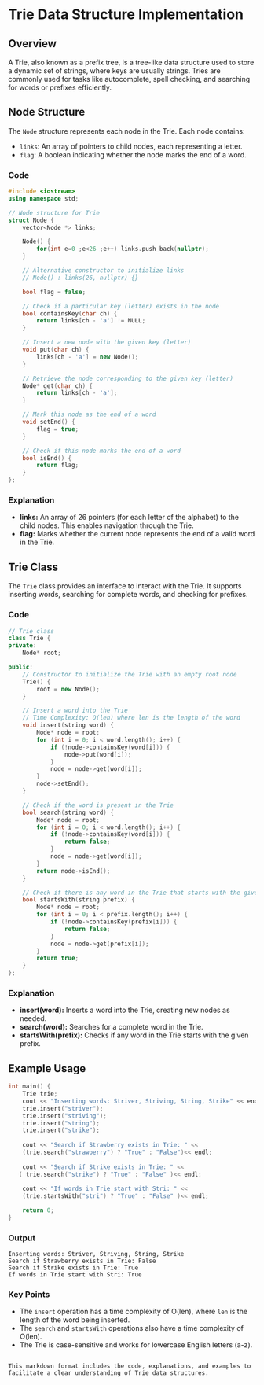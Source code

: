 
# Trie Data Structure Implementation

## Overview
A Trie, also known as a prefix tree, is a tree-like data structure used to store a dynamic set of strings, where keys are usually strings. Tries are commonly used for tasks like autocomplete, spell checking, and searching for words or prefixes efficiently.

## Node Structure

The `Node` structure represents each node in the Trie. Each node contains:
- `links`: An array of pointers to child nodes, each representing a letter.
- `flag`: A boolean indicating whether the node marks the end of a word.

### Code

```cpp
#include <iostream>
using namespace std;

// Node structure for Trie
struct Node {
    vector<Node *> links;

    Node() {
        for(int e=0 ;e<26 ;e++) links.push_back(nullptr);
    }

    // Alternative constructor to initialize links
    // Node() : links(26, nullptr) {}

    bool flag = false;

    // Check if a particular key (letter) exists in the node
    bool containsKey(char ch) {
        return links[ch - 'a'] != NULL;
    }

    // Insert a new node with the given key (letter)
    void put(char ch) {
        links[ch - 'a'] = new Node();
    }

    // Retrieve the node corresponding to the given key (letter)
    Node* get(char ch) {
        return links[ch - 'a'];
    }

    // Mark this node as the end of a word
    void setEnd() {
        flag = true;
    }

    // Check if this node marks the end of a word
    bool isEnd() {
        return flag;
    }
};
```

### Explanation

- **links:** An array of 26 pointers (for each letter of the alphabet) to the child nodes. This enables navigation through the Trie.
- **flag:** Marks whether the current node represents the end of a valid word in the Trie.

## Trie Class

The `Trie` class provides an interface to interact with the Trie. It supports inserting words, searching for complete words, and checking for prefixes.

### Code

```cpp
// Trie class
class Trie {
private:
    Node* root;

public:
    // Constructor to initialize the Trie with an empty root node
    Trie() {
        root = new Node();
    }

    // Insert a word into the Trie
    // Time Complexity: O(len) where len is the length of the word
    void insert(string word) {
        Node* node = root;
        for (int i = 0; i < word.length(); i++) {
            if (!node->containsKey(word[i])) {
                node->put(word[i]);
            }
            node = node->get(word[i]);
        }
        node->setEnd();
    }

    // Check if the word is present in the Trie
    bool search(string word) {
        Node* node = root;
        for (int i = 0; i < word.length(); i++) {
            if (!node->containsKey(word[i])) {
                return false;
            }
            node = node->get(word[i]);
        }
        return node->isEnd();
    }

    // Check if there is any word in the Trie that starts with the given prefix
    bool startsWith(string prefix) {
        Node* node = root;
        for (int i = 0; i < prefix.length(); i++) {
            if (!node->containsKey(prefix[i])) {
                return false;
            }
            node = node->get(prefix[i]);
        }
        return true;
    }
};
```

### Explanation

- **insert(word):** Inserts a word into the Trie, creating new nodes as needed.
- **search(word):** Searches for a complete word in the Trie.
- **startsWith(prefix):** Checks if any word in the Trie starts with the given prefix.

## Example Usage

```cpp
int main() {
    Trie trie;
    cout << "Inserting words: Striver, Striving, String, Strike" << endl;
    trie.insert("striver");
    trie.insert("striving");
    trie.insert("string");
    trie.insert("strike");
    
    cout << "Search if Strawberry exists in Trie: " <<
    (trie.search("strawberry") ? "True" : "False")<< endl;
    
    cout << "Search if Strike exists in Trie: " <<
   ( trie.search("strike") ? "True" : "False" )<< endl;
    
    cout << "If words in Trie start with Stri: " <<
    (trie.startsWith("stri") ? "True" : "False" )<< endl;

    return 0;
}
```

### Output

```
Inserting words: Striver, Striving, String, Strike
Search if Strawberry exists in Trie: False
Search if Strike exists in Trie: True
If words in Trie start with Stri: True
```

### Key Points

- The `insert` operation has a time complexity of O(len), where `len` is the length of the word being inserted.
- The `search` and `startsWith` operations also have a time complexity of O(len).
- The Trie is case-sensitive and works for lowercase English letters (a-z).
```

This markdown format includes the code, explanations, and examples to facilitate a clear understanding of Trie data structures.